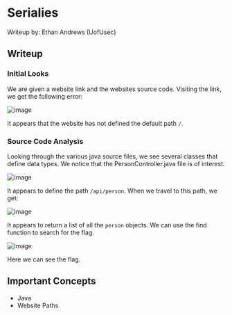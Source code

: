 # Serialies
Writeup by: Ethan Andrews (UofUsec)

## Writeup
### Initial Looks
We are given a website link and the websites source code. Visiting the link, we get the following error:

![image](https://github.com/user-attachments/assets/346e2f18-c30c-4cbf-a7aa-eb737ef4ba67)

It appears that the website has not defined the default path `/`.

### Source Code Analysis
Looking through the various java source files, we see several classes that define data types. We notice that the PersonController.java
file is of interest.

![image](https://github.com/user-attachments/assets/f7df7b0d-0d81-4af7-9019-d03ada70369a)

It appears to define the path `/api/person`. When we travel to this path, we get:

![image](https://github.com/user-attachments/assets/e9f1a703-84e5-4582-9be7-07e0091aad73)

It appears to return a list of all the `person` objects. We can use the find function to search for the flag.

![image](https://github.com/user-attachments/assets/71d63d2e-a59c-4b6a-9fea-d7280ee70c8f)

Here we can see the flag.

## Important Concepts
- Java
- Website Paths
